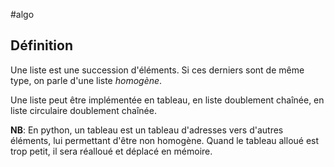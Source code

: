 #algo 
## Définition
Une liste est une succession d'éléments. Si ces derniers sont de même type, on parle d'une liste *homogène*.

Une liste peut être implémentée en tableau, en liste doublement chaînée, en liste circulaire doublement chaînée.

**NB**: En python, un tableau est un tableau d'adresses vers d'autres éléments, lui permettant d'être non homogène. Quand le tableau alloué est trop petit, il sera réalloué et déplacé en mémoire.